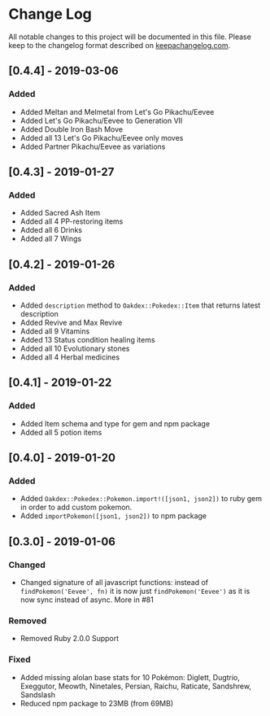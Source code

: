 # Change Log
All notable changes to this project will be documented in this file.
Please keep to the changelog format described on [keepachangelog.com](http://keepachangelog.com).

## [0.4.4] - 2019-03-06

### Added
- Added Meltan and Melmetal from Let's Go Pikachu/Eevee
- Added Let's Go Pikachu/Eevee to Generation VII
- Added Double Iron Bash Move
- Added all 13 Let's Go Pikachu/Eevee only moves
- Added Partner Pikachu/Eevee as variations

## [0.4.3] - 2019-01-27

### Added
- Added Sacred Ash Item
- Added all 4 PP-restoring items
- Added all 6 Drinks
- Added all 7 Wings

## [0.4.2] - 2019-01-26

### Added
- Added `description` method to `Oakdex::Pokedex::Item` that returns latest description
- Added Revive and Max Revive
- Added all 9 Vitamins
- Added 13 Status condition healing items
- Added all 10 Evolutionary stones
- Added all 4 Herbal medicines

## [0.4.1] - 2019-01-22

### Added
- Added Item schema and type for gem and npm package
- Added all 5 potion items


## [0.4.0] - 2019-01-20

### Added
- Added `Oakdex::Pokedex::Pokemon.import!([json1, json2])` to ruby gem in order to add custom pokemon.
- Added `importPokemon([json1, json2])` to npm package


## [0.3.0] - 2019-01-06

### Changed
- Changed signature of all javascript functions: instead of `findPokemon('Eevee', fn)` it is now just `findPokemon('Eevee')` as it is now sync instead of async. More in #81

### Removed
- Removed Ruby 2.0.0 Support

### Fixed
- Added missing alolan base stats for 10 Pokémon: Diglett, Dugtrio, Exeggutor, Meowth, Ninetales, Persian, Raichu, Raticate, Sandshrew, Sandslash
- Reduced npm package to 23MB (from 69MB)
